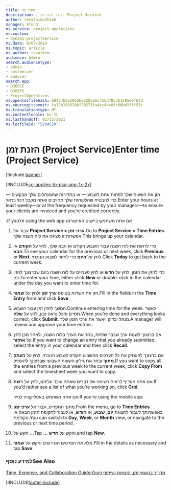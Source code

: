 ```yaml
---
title: הזנת זמן
description: כיצד להזין זמן ב- Project Service
author: revathimuthiah
manager: kfend
ms.service: project-operations
ms.custom:
- dyn365-projectservice
ms.date: 8/03/2018
ms.topic: article
ms.author: revathim
audience: Admin
search.audienceType:
- admin
- customizer
- enduser
search.app:
- D365CE
- D365PS
- ProjectOperations
ms.openlocfilehash: 68424bba30b2be22bb2ec715d70c361585eef6fd
ms.sourcegitcommit: fa32b1893286f20271fa4ec4be8fc68bd135f53c
ms.translationtype: HT
ms.contentlocale: he-IL
ms.lasthandoff: 02/15/2021
ms.locfileid: "5284539"
---
```

# <a name="enter-time-project-service"></a><span data-ttu-id="3ee36-103">הזנת זמן (Project Service)</span><span class="sxs-lookup"><span data-stu-id="3ee36-103">Enter time (Project Service)</span></span>

[!include [banner](../includes/psa-now-project-operations.md)]

[!INCLUDE[cc-applies-to-psa-app-1x-2x](../includes/cc-applies-to-psa-app-1x-2x.md)]

<span data-ttu-id="3ee36-104">הזן את השעות שלך לפחות אחת לשבוע — או בתדירות שהמנהלים שלך מבקשים — כדי להבטיח שהלקוחות שלך מחויבים ואתה מקבל זיכוי כראוי.</span><span class="sxs-lookup"><span data-stu-id="3ee36-104">Enter your hours at least weekly—or at the frequency requested by your managers—to ensure your clients are invoiced and you’re credited correctly.</span></span>  
  
 <span data-ttu-id="3ee36-105">אם אתה משתמש ‏‫ביישום האינטרנט:</span><span class="sxs-lookup"><span data-stu-id="3ee36-105">If you’re using the web app:</span></span>  
  
1. <span data-ttu-id="3ee36-106">עבור אל **Project Service > ערכי זמן**.</span><span class="sxs-lookup"><span data-stu-id="3ee36-106">Go to **Project Service > Time Entries**.</span></span> <span data-ttu-id="3ee36-107">אפשרות זו מציגה את לוח השנה שלך.</span><span class="sxs-lookup"><span data-stu-id="3ee36-107">This brings up your calendar.</span></span>  
  
2. <span data-ttu-id="3ee36-108">כדי לראות את לוח השנה עבור השבוע הקודם או הבא שלך, לחץ על **הקודם** או **הבא**.</span><span class="sxs-lookup"><span data-stu-id="3ee36-108">To see your calendar for the previous or next week, click **Previous** or **Next**.</span></span> <span data-ttu-id="3ee36-109">לחץ על **היום** כדי לחזור לשבוע הנוכחי.</span><span class="sxs-lookup"><span data-stu-id="3ee36-109">Click **Today** to get back to the current week.</span></span>  
  
3. <span data-ttu-id="3ee36-110">כדי להזין את הזמן, לחץ על **חדש** או לחץ פעמיים על לוח השנה ביום שברצונך להזין זמן.</span><span class="sxs-lookup"><span data-stu-id="3ee36-110">To enter your time, either click **New** or double-click in the calendar under the day you want to enter time for.</span></span>  
  
4. <span data-ttu-id="3ee36-111">הזן את השדות בטופס **ערך זמן** ולחץ על **שמור**.</span><span class="sxs-lookup"><span data-stu-id="3ee36-111">Fill in the fields in the **Time Entry** form and click **Save**.</span></span>  
  
5. <span data-ttu-id="3ee36-112">המשך להזין זמן עבור השבוע.</span><span class="sxs-lookup"><span data-stu-id="3ee36-112">Continue entering time for the week.</span></span> <span data-ttu-id="3ee36-113">כאשר תסיים והכל נראה נכון, לחץ על **שלח**.</span><span class="sxs-lookup"><span data-stu-id="3ee36-113">When you’re done and everything looks correct, click **Submit**.</span></span> <span data-ttu-id="3ee36-114">מנהל יבדוק ויאשר את ערכי הזמן שלך.</span><span class="sxs-lookup"><span data-stu-id="3ee36-114">A manager will review and approve your time entries.</span></span>  
  
6. <span data-ttu-id="3ee36-115">אם ברצונך לשנות ערך שכבר שלחת, בחר את הערך בלוח השנה, ולאחר מכן לחץ על **אחזור**.</span><span class="sxs-lookup"><span data-stu-id="3ee36-115">If you want to change an entry that you already submitted, select the entry in your calendar and then click **Recall**.</span></span>  
  
7. <span data-ttu-id="3ee36-116">אם ברצונך להעתיק את כל הערכים מהשבוע הקודם לשבוע הנוכחי, לחץ על **העתק מתוך** ובחר את ‏‫גיליון השעות השבועי ‬שברצונך להעתיק.</span><span class="sxs-lookup"><span data-stu-id="3ee36-116">If you want to copy all the entries from a previous week to the current week, click **Copy From** and select the timesheet week you want to copy.</span></span>  
  
8. <span data-ttu-id="3ee36-117">אם אתה מעדיף לראות רשימה של דברים שאתה עובד עליהם, לחץ על **רשת**.</span><span class="sxs-lookup"><span data-stu-id="3ee36-117">If you’d rather see a list of what you’re working on, click **Grid**.</span></span>  
  
   <span data-ttu-id="3ee36-118">אם אתה משתמש באפליקציה לנייד:</span><span class="sxs-lookup"><span data-stu-id="3ee36-118">If you’re using the mobile app:</span></span>  
  
9. <span data-ttu-id="3ee36-119">מתוך התפריט, עבור אל **ערכי זמן**.</span><span class="sxs-lookup"><span data-stu-id="3ee36-119">From the menu, go to **Time Entries**.</span></span>     <span data-ttu-id="3ee36-120">באפשרותך לעבור לתצוגת **יום**, **שבוע**, או **חודש**, או לעבור לתקופת הזמן הבאה או הקודמת.</span><span class="sxs-lookup"><span data-stu-id="3ee36-120">You can switch to **Day**, **Week**, or **Month** view, or navigate to the previous or next time period.</span></span>  
  
10. <span data-ttu-id="3ee36-121">הקש על **…**</span><span class="sxs-lookup"><span data-stu-id="3ee36-121">Tap **…**</span></span> <span data-ttu-id="3ee36-122">והקש על **חדש**.</span><span class="sxs-lookup"><span data-stu-id="3ee36-122">and tap **New**.</span></span>  
  
11. <span data-ttu-id="3ee36-123">מלא את הפרטים הנדרשים והקש על **שמור**.</span><span class="sxs-lookup"><span data-stu-id="3ee36-123">Fill in the details as necessary and tap **Save**.</span></span>  
  
### <a name="see-also"></a><span data-ttu-id="3ee36-124">למידע נוסף</span><span class="sxs-lookup"><span data-stu-id="3ee36-124">See Also</span></span>  
 [<span data-ttu-id="3ee36-125">‏‫מדריך בנושאי זמן, הוצאות ושיתוף פעולה</span><span class="sxs-lookup"><span data-stu-id="3ee36-125">Time, Expense, and Collaboration Guide</span></span>](../psa/time-expense-collaboration-guide.md)


[!INCLUDE[footer-include](../includes/footer-banner.md)]